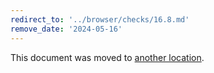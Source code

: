 ```yaml
---
redirect_to: '../browser/checks/16.8.md'
remove_date: '2024-05-16'
---
```


This document was moved to [another location](../browser/checks/16.8.md).

<!-- This redirect file can be deleted after 2024-05-16. -->
<!-- Redirects that point to other docs in the same project expire in three months. -->
<!-- Redirects that point to docs in a different project or site (for example, link is not relative and starts with `https:`) expire in one year. -->
<!-- Before deletion, see: https://docs.gitlab.com/ee/development/documentation/redirects.html -->
